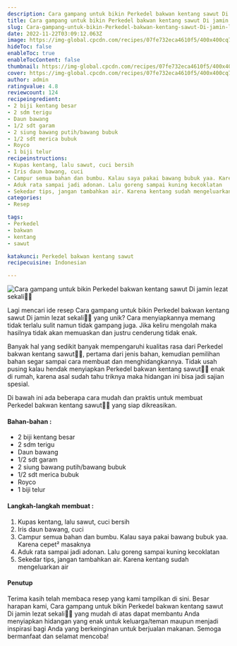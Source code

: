 ```yaml
---
description: Cara gampang untuk bikin Perkedel bakwan kentang sawut Di jamin lezat sekali"
title: Cara gampang untuk bikin Perkedel bakwan kentang sawut Di jamin lezat sekali
slug: Cara-gampang-untuk-bikin-Perkedel-bakwan-kentang-sawut-Di-jamin-lezat-sekali
date: 2022-11-22T03:09:12.063Z
image: https://img-global.cpcdn.com/recipes/07fe732eca4610f5/400x400cq70/photo.jpg
hideToc: false
enableToc: true
enableTocContent: false
thumbnail: https://img-global.cpcdn.com/recipes/07fe732eca4610f5/400x400cq70/photo.jpg
cover: https://img-global.cpcdn.com/recipes/07fe732eca4610f5/400x400cq70/photo.jpg
author: admin
ratingvalue: 4.8
reviewcount: 124
recipeingredient:
- 2 biji kentang besar
- 2 sdm terigu
- Daun bawang
- 1/2 sdt garam
- 2 siung bawang putih/bawang bubuk
- 1/2 sdt merica bubuk
- Royco
- 1 biji telur
recipeinstructions:
- Kupas kentang, lalu sawut, cuci bersih
- Iris daun bawang, cuci
- Campur semua bahan dan bumbu. Kalau saya pakai bawang bubuk yaa. Karena cepet² masaknya
- Aduk rata sampai jadi adonan. Lalu goreng sampai kuning kecoklatan
- Sekedar tips, jangan tambahkan air. Karena kentang sudah mengeluarkan air
categories:
- Resep

tags:
- Perkedel
- bakwan
- kentang
- sawut

katakunci: Perkedel bakwan kentang sawut
recipecuisine: Indonesian

---
```


![Cara gampang untuk bikin Perkedel bakwan kentang sawut Di jamin lezat sekali👩‍🍳](https://img-global.cpcdn.com/recipes/07fe732eca4610f5/400x400cq70/photo.jpg)

Lagi mencari ide resep Cara gampang untuk bikin Perkedel bakwan kentang sawut Di jamin lezat sekali👩‍🍳 yang unik? Cara menyiapkannya memang tidak terlalu sulit namun tidak gampang juga. Jika keliru mengolah maka hasilnya tidak akan memuaskan dan justru cenderung tidak enak.

Banyak hal yang sedikit banyak mempengaruhi kualitas rasa dari Perkedel bakwan kentang sawut👩‍🍳, pertama dari jenis bahan, kemudian pemilihan bahan segar sampai cara membuat dan menghidangkannya. Tidak usah pusing kalau hendak menyiapkan Perkedel bakwan kentang sawut👩‍🍳 enak di rumah, karena asal sudah tahu triknya maka hidangan ini bisa jadi sajian spesial.

Di bawah ini ada beberapa cara mudah dan praktis untuk membuat Perkedel bakwan kentang sawut👩‍🍳 yang siap dikreasikan.

<!--inarticleads1-->

#### Bahan-bahan :

- 2 biji kentang besar
- 2 sdm terigu
- Daun bawang
- 1/2 sdt garam
- 2 siung bawang putih/bawang bubuk
- 1/2 sdt merica bubuk
- Royco
- 1 biji telur

<!--inarticleads2-->

#### Langkah-langkah membuat :

1. Kupas kentang, lalu sawut, cuci bersih
1. Iris daun bawang, cuci
1. Campur semua bahan dan bumbu. Kalau saya pakai bawang bubuk yaa. Karena cepet² masaknya
1. Aduk rata sampai jadi adonan. Lalu goreng sampai kuning kecoklatan
1. Sekedar tips, jangan tambahkan air. Karena kentang sudah mengeluarkan air

#### Penutup

Terima kasih telah membaca resep yang kami tampilkan di sini. Besar harapan kami, Cara gampang untuk bikin Perkedel bakwan kentang sawut Di jamin lezat sekali👩‍🍳 yang mudah di atas dapat membantu Anda menyiapkan hidangan yang enak untuk keluarga/teman maupun menjadi inspirasi bagi Anda yang berkeinginan untuk berjualan makanan. Semoga bermanfaat dan selamat mencoba!